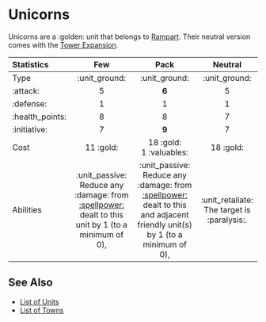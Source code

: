 # Unicorns

Unicorns are a :golden: unit that belongs to [Rampart](../towns/rampart.md).
Their neutral version comes with the [Tower Expansion](../content.md).


| Statistics | Few | Pack | Neutral |
| :--- | :---: | :---: | :---: |
| Type | :unit_ground: | :unit_ground: | :unit_ground: |
| :attack: | 5 | **6** | 5 |
| :defense: | 1 | 1 | 1 |
| :health_points: | 8 | 8 | 7 |
| :initiative: | 7 | **9** | 7 |
| Cost | 11 :gold: | 18 :gold:<br>1 :valuables: | 18 :gold: |
| Abilities | :unit_passive: Reduce any :damage: from [:spellpower:](../spells.md) dealt to this unit by 1 (to a minimum of 0), | :unit_passive: Reduce any :damage: from [:spellpower:](../spells.md) dealt to this and adjacent friendly unit(s) by 1 (to a minimum of 0), | :unit_retaliate: The target is :paralysis:. |


## See Also

- [List of Units](../units.md)
- [List of Towns](../towns.md)
